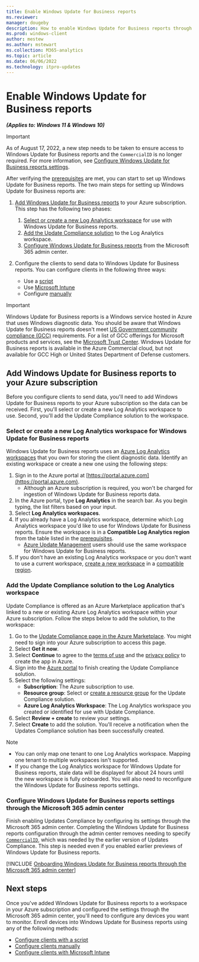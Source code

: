 ```yaml
---
title: Enable Windows Update for Business reports
ms.reviewer: 
manager: dougeby
description: How to enable Windows Update for Business reports through the Azure portal
ms.prod: windows-client
author: mestew
ms.author: mstewart
ms.collection: M365-analytics
ms.topic: article
ms.date: 06/06/2022
ms.technology: itpro-updates
---
```


# Enable Windows Update for Business reports
<!--37063317, 30141258, 37063041-->
***(Applies to: Windows 11 & Windows 10)***

> [!Important]
> As of August 17, 2022, a new step needs to be taken to ensure access to Windows Update for Business reports and the `CommercialID` is no longer required. For more information, see [Configure Windows Update for Business reports settings](#bkmk_admin-center).

After verifying the [prerequisites](wufb-reports-prerequisites.md) are met, you can start to set up Windows Update for Business reports. The two main steps for setting up  Windows Update for Business reports are:

1. [Add Windows Update for Business reports](#bkmk_add) to your Azure subscription. This step has the following two phases:
   1. [Select or create a new Log Analytics workspace](#bkmk_workspace) for use with Windows Update for Business reports.
   1. [Add the Update Compliance solution](#bkmk_solution) to the Log Analytics workspace.
   1. [Configure Windows Update for Business reports](#bkmk_admin-center) from the Microsoft 365 admin center.

1. Configure the clients to send data to Windows Update for Business reports. You can configure clients in the following three ways:
    - Use a [script](wufb-reports-configuration-script.md)
    - Use [Microsoft Intune](wufb-reports-configuration-intune.md)
    - Configure [manually](wufb-reports-configuration-manual.md)

> [!IMPORTANT]
> Windows Update for Business reports is a Windows service hosted in Azure that uses Windows diagnostic data. You should be aware that Windows Update for Business reports doesn't meet [US Government community compliance (GCC)](/office365/servicedescriptions/office-365-platform-service-description/office-365-us-government/gcc#us-government-community-compliance) requirements. For a list of GCC offerings for Microsoft products and services, see the [Microsoft Trust Center](/compliance/regulatory/offering-home). Windows Update for Business reports is available in the Azure Commercial cloud, but not available for GCC High or United States Department of Defense customers.
## <a name="bkmk_add"></a> Add Windows Update for Business reports to your Azure subscription

Before you configure clients to send data, you'll need to add Windows Update for Business reports to your Azure subscription so the data can be received. First, you'll select or create a new Log Analytics workspace to use. Second, you'll add the Update Compliance solution to the workspace.

### <a name="bkmk_workspace"></a> Select or create a new Log Analytics workspace for Windows Update for Business reports

Windows Update for Business reports uses an [Azure Log Analytics workspaces](/azure/azure-monitor/logs/log-analytics-overview) that you own for storing the client diagnostic data. Identify an existing workspace or create a new one using the following steps:

1. Sign in to the Azure portal at [https://portal.azure.com](https://portal.azure.com).
   - Although an Azure subscription is required, you won't be charged for ingestion of Windows Update for Business reports data.
1. In the Azure portal, type **Log Analytics** in the search bar. As you begin typing, the list filters based on your input.
1. Select **Log Analytics workspaces**.
1. If you already have a Log Analytics workspace, determine which Log Analytics workspace you'd like to use for Windows Update for Business reports. Ensure the workspace is in a **Compatible Log Analytics region** from the table listed in the [prerequisites](wufb-reports-prerequisites.md#log-analytics-regions).
   - [Azure Update Management](/azure/automation/automation-intro#update-management) users should use the same workspace for Windows Update for Business reports.
1. If you don't have an existing Log Analytics workspace or you don't want to use a current workspace, [create a new workspace](/azure/azure-monitor/logs/quick-create-workspace) in a [compatible region](wufb-reports-prerequisites.md#log-analytics-regions).



### <a name="bkmk_solution"></a> Add the Update Compliance solution to the Log Analytics workspace

Update Compliance is offered as an Azure Marketplace application that's linked to a new or existing Azure Log Analytics workspace within your Azure subscription. Follow the steps below to add the solution, to the workspace:

1. Go to the [Update Compliance page in the Azure Marketplace](https://azuremarketplace.microsoft.com/marketplace/apps/Microsoft.WaaSUpdateInsights?tab=Overview). You might need to sign into your Azure subscription to access this page.
1. Select **Get it now**.
1. Select **Continue** to agree to the [terms of use](https://azure.microsoft.com/support/legal/) and the [privacy policy](https://privacy.microsoft.com/en-us/privacystatement) to create the app in Azure.
1. Sign into the [Azure portal](https://portal.azure.com) to finish creating the Update Compliance solution.
1. Select the following settings:
   - **Subscription**: The Azure subscription to use.
   - **Resource group**: Select or [create a resource group](/azure/azure-resource-manager/management/manage-resource-groups-portal) for the Update Compliance solution.
   - **Azure Log Analytics Workspace**: The Log Analytics workspace you created or identified for use with Update Compliance.
1. Select **Review + create** to review your settings.
1. Select **Create** to add the solution. You'll receive a notification when the Updates Compliance solution has been successfully created.

> [!Note]
> - You can only map one tenant to one Log Analytics workspace. Mapping one tenant to multiple workspaces isn't supported.
> - If you change the Log Analytics workspace for Windows Update for Business reports, stale data will be displayed for about 24 hours until the new workspace is fully onboarded. You will also need to reconfigure the Windows Update for Business reports settings.

### <a name="bkmk_admin-center"></a> Configure Windows Update for Business reports settings through the Microsoft 365 admin center

Finish enabling Updates Compliance by configuring its settings through the Microsoft 365 admin center. Completing the Windows Update for Business reports configuration through the admin center removes needing to specify [`CommercialID`](update-compliance-get-started.md#get-your-commercialid), which was needed by the earlier version of Updates Compliance. This step is needed even if you enabled earlier previews of Windows Update for Business reports.  

<!--Using include for onboarding Windows Update for Business reports through the Microsoft 365 admin center-->
[!INCLUDE [Onboarding Windows Update for Business reports through the Microsoft 365 admin center](./includes/wufb-reports-onboard-admin-center.md)]


## Next steps

Once you've added Windows Update for Business reports to a workspace in your Azure subscription and configured the settings through the Microsoft 365 admin center, you'll need to configure any devices you want to monitor. Enroll devices into Windows Update for Business reports using any of the following methods:

- [Configure clients with a script](wufb-reports-configuration-script.md)
- [Configure clients manually](wufb-reports-configuration-manual.md)
- [Configure clients with Microsoft Intune](wufb-reports-configuration-intune.md)
